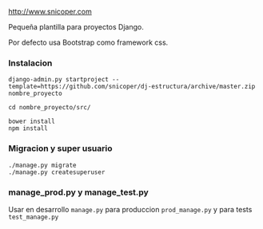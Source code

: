 http://www.snicoper.com

Pequeña plantilla para proyectos Django.

Por defecto usa Bootstrap como framework css.

### Instalacion

    django-admin.py startproject --template=https://github.com/snicoper/dj-estructura/archive/master.zip nombre_proyecto

    cd nombre_proyecto/src/

    bower install
    npm install

### Migracion y super usuario

    ./manage.py migrate
    ./manage.py createsuperuser

### manage_prod.py y manage_test.py

Usar en desarrollo ``manage.py`` para produccion ``prod_manage.py`` y para tests ``test_manage.py``
